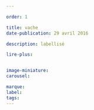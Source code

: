 ```yaml
---

order: 1

title: vache
date-publication: 29 avril 2016

description: labellisé

lire-plus: 


image-miniature: 
carousel: 

marque:
label: 
tags: 
---
```


<!--fin-excerpt-->
<!-- ******************************** -->
<!-- **** début contenu détaillé **** -->



<!-- **** fin contenu détaillé **** -->
<!-- ****************************** -->




